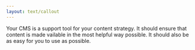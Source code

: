 ```yaml
---
layout: text/callout
---
```

Your CMS is a support tool for your content strategy. It should ensure that content is made vailable in the most helpful way possible. It should also be as easy for you to use as possible.

